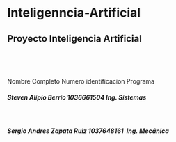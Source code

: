 # Inteligenncia-Artificial
<h2>Proyecto Inteligencia Artificial<h2/>
  <br>
<h5></h5>Nombre Completo            Numero identificacion    Programa    </h5>    <br>
<h5>Steven Alipio Berrio         1036661504             Ing. Sistemas </h5> <br> 
<h5>Sergio Andres Zapata Ruiz    1037648161             Ing. Mecánica </h5>
